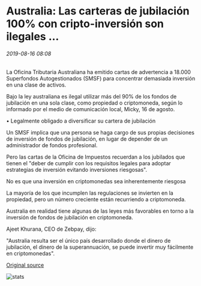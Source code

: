 # Australia: Las carteras de jubilación 100% con cripto-inversión son ilegales ...

###### 2019-08-16 08:08

La Oficina Tributaria Australiana ha emitido cartas de advertencia a 18.000 Superfondos Autogestionados (SMSF) para concentrar demasiada inversión en una clase de activos.

Bajo la ley australiana es ilegal utilizar más del 90% de los fondos de jubilación en una sola clase, como propiedad o criptomoneda, según lo informado por el medio de comunicación local, Micky, 16 de agosto.

• Legalmente obligado a diversificar su cartera de jubilación

Un SMSF implica que una persona se haga cargo de sus propias decisiones de inversión de fondos de jubilación, en lugar de depender de un administrador de fondos profesional.

Pero las cartas de la Oficina de Impuestos recuerdan a los jubilados que tienen el "deber de cumplir con los requisitos legales para adoptar estrategias de inversión evitando inversiones riesgosas".

No es que una inversión en criptomonedas sea inherentemente riesgosa

La mayoría de los que incumplen las regulaciones se invierten en la propiedad, pero un número creciente están recurriendo a criptomoneda.

Australia en realidad tiene algunas de las leyes más favorables en torno a la inversión de fondos de jubilación en criptomoneda.

Ajeet Khurana, CEO de Zebpay, dijo:

"Australia resulta ser el único país desarrollado donde el dinero de jubilación, el dinero de la superannuación, se puede invertir muy fácilmente en criptomonedas".

[Original source](https://cointelegraph.com/news/australia-100-crypto-invested-retirement-portfolios-are-illegal)

![stats](https://c.statcounter.com/11760860/0/a89fa40b/1/ "stats")
